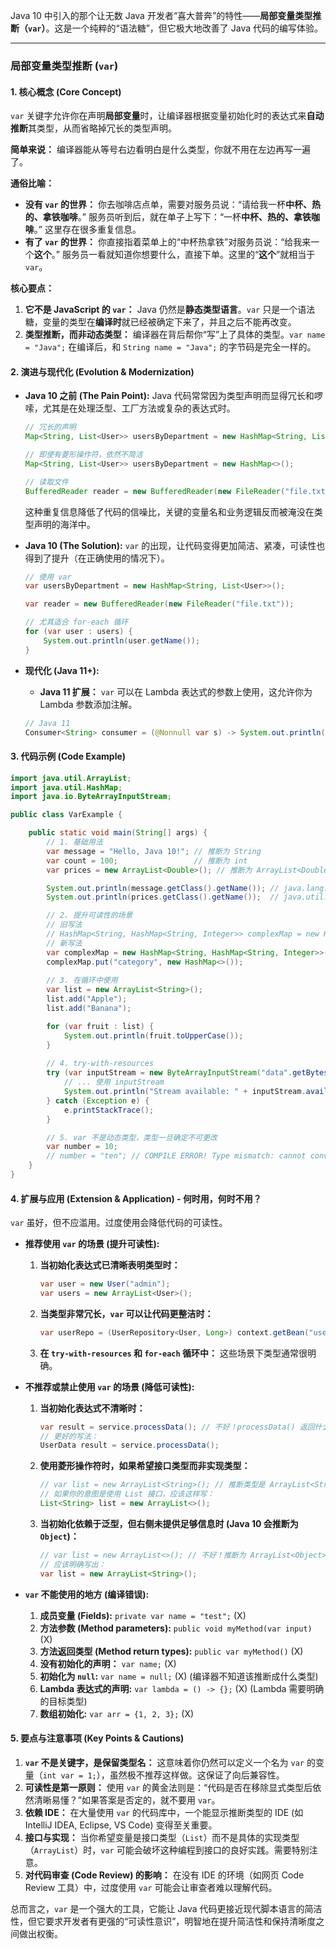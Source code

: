 Java 10 中引入的那个让无数 Java 开发者“喜大普奔”的特性——**局部变量类型推断（`var`）**。这是一个纯粹的“语法糖”，但它极大地改善了 Java 代码的编写体验。

---

### 局部变量类型推断 (`var`)

#### 1. 核心概念 (Core Concept)

`var` 关键字允许你在声明**局部变量**时，让编译器根据变量初始化时的表达式来**自动推断**其类型，从而省略掉冗长的类型声明。

**简单来说：** 编译器能从等号右边看明白是什么类型，你就不用在左边再写一遍了。

**通俗比喻：**
*   **没有 `var` 的世界：**
    你去咖啡店点单，需要对服务员说：“请给我一杯**中杯、热的、拿铁咖啡**。” 服务员听到后，就在单子上写下：“一杯**中杯、热的、拿铁咖啡**。” 这里存在很多重复信息。
*   **有了 `var` 的世界：**
    你直接指着菜单上的“中杯热拿铁”对服务员说：“给我来一个**这个**。” 服务员一看就知道你想要什么，直接下单。这里的“**这个**”就相当于 `var`。

**核心要点：**
1.  **它不是 JavaScript 的 `var`：** Java 仍然是**静态类型语言**。`var` 只是一个语法糖，变量的类型在**编译时**就已经被确定下来了，并且之后不能再改变。
2.  **类型推断，而非动态类型：** 编译器在背后帮你“写”上了具体的类型。`var name = "Java";` 在编译后，和 `String name = "Java";` 的字节码是完全一样的。

#### 2. 演进与现代化 (Evolution & Modernization)

*   **Java 10 之前 (The Pain Point):**
    Java 代码常常因为类型声明而显得冗长和啰嗦，尤其是在处理泛型、工厂方法或复杂的表达式时。
    ```java
    // 冗长的声明
    Map<String, List<User>> usersByDepartment = new HashMap<String, List<User>>();
    
    // 即使有菱形操作符，依然不简洁
    Map<String, List<User>> usersByDepartment = new HashMap<>(); 
    
    // 读取文件
    BufferedReader reader = new BufferedReader(new FileReader("file.txt"));
    ```
    这种重复信息降低了代码的信噪比，关键的变量名和业务逻辑反而被淹没在类型声明的海洋中。

*   **Java 10 (The Solution):**
    `var` 的出现，让代码变得更加简洁、紧凑，可读性也得到了提升（在正确使用的情况下）。
    ```java
    // 使用 var
    var usersByDepartment = new HashMap<String, List<User>>();
    
    var reader = new BufferedReader(new FileReader("file.txt"));
    
    // 尤其适合 for-each 循环
    for (var user : users) {
        System.out.println(user.getName());
    }
    ```

*   **现代化 (Java 11+):**
    *   **Java 11 扩展：** `var` 可以在 Lambda 表达式的参数上使用，这允许你为 Lambda 参数添加注解。
      ```java
      // Java 11
      Consumer<String> consumer = (@Nonnull var s) -> System.out.println(s);
      ```

#### 3. 代码示例 (Code Example)

```java
import java.util.ArrayList;
import java.util.HashMap;
import java.io.ByteArrayInputStream;

public class VarExample {

    public static void main(String[] args) {
        // 1. 基础用法
        var message = "Hello, Java 10!"; // 推断为 String
        var count = 100;                 // 推断为 int
        var prices = new ArrayList<Double>(); // 推断为 ArrayList<Double>

        System.out.println(message.getClass().getName()); // java.lang.String
        System.out.println(prices.getClass().getName());  // java.util.ArrayList

        // 2. 提升可读性的场景
        // 旧写法
        // HashMap<String, HashMap<String, Integer>> complexMap = new HashMap<>();
        // 新写法
        var complexMap = new HashMap<String, HashMap<String, Integer>>();
        complexMap.put("category", new HashMap<>());
        
        // 3. 在循环中使用
        var list = new ArrayList<String>();
        list.add("Apple");
        list.add("Banana");

        for (var fruit : list) {
            System.out.println(fruit.toUpperCase());
        }
        
        // 4. try-with-resources
        try (var inputStream = new ByteArrayInputStream("data".getBytes())) {
            // ... 使用 inputStream
            System.out.println("Stream available: " + inputStream.available());
        } catch (Exception e) {
            e.printStackTrace();
        }

        // 5. var 不是动态类型，类型一旦确定不可更改
        var number = 10;
        // number = "ten"; // COMPILE ERROR! Type mismatch: cannot convert from String to int
    }
}
```

#### 4. 扩展与应用 (Extension & Application) - **何时用，何时不用？**

`var` 虽好，但不应滥用。过度使用会降低代码的可读性。

*   **推荐使用 `var` 的场景 (提升可读性):**
    1.  **当初始化表达式已清晰表明类型时：**
        ```java
        var user = new User("admin");
        var users = new ArrayList<User>();
        ```
    2.  **当类型非常冗长，`var` 可以让代码更整洁时：**
        ```java
        var userRepo = (UserRepository<User, Long>) context.getBean("userRepository");
        ```
    3.  **在 `try-with-resources` 和 `for-each` 循环中：** 这些场景下类型通常很明确。

*   **不推荐或禁止使用 `var` 的场景 (降低可读性):**
    1.  **当初始化表达式不清晰时：**
        ```java
        var result = service.processData(); // 不好！processData() 返回什么类型？需要IDE或看源码才知。
        // 更好的写法：
        UserData result = service.processData();
        ```
    2.  **使用菱形操作符时，如果希望接口类型而非实现类型：**
        ```java
        // var list = new ArrayList<String>(); // 推断类型是 ArrayList<String>
        // 如果你的意图是使用 List 接口，应该这样写：
        List<String> list = new ArrayList<>();
        ```
    3.  **当初始化依赖于泛型，但右侧未提供足够信息时 (Java 10 会推断为 `Object`)：**
        ```java
        // var list = new ArrayList<>(); // 不好！推断为 ArrayList<Object>
        // 应该明确写出：
        var list = new ArrayList<String>(); 
        ```

*   **`var` 不能使用的地方 (编译错误):**
    1.  **成员变量 (Fields):** `private var name = "test";` (X)
    2.  **方法参数 (Method parameters):** `public void myMethod(var input)` (X)
    3.  **方法返回类型 (Method return types):** `public var myMethod()` (X)
    4.  **没有初始化的声明：** `var name;` (X)
    5.  **初始化为 `null`:** `var name = null;` (X) (编译器不知道该推断成什么类型)
    6.  **Lambda 表达式的声明:** `var lambda = () -> {};` (X) (Lambda 需要明确的目标类型)
    7.  **数组初始化:** `var arr = {1, 2, 3};` (X)

#### 5. 要点与注意事项 (Key Points & Cautions)

1.  **`var` 不是关键字，是保留类型名：** 这意味着你仍然可以定义一个名为 `var` 的变量（`int var = 1;`），虽然极不推荐这样做。这保证了向后兼容性。
2.  **可读性是第一原则：** 使用 `var` 的黄金法则是：“代码是否在移除显式类型后依然清晰易懂？”如果答案是否定的，就不要用 `var`。
3.  **依赖 IDE：** 在大量使用 `var` 的代码库中，一个能显示推断类型的 IDE (如 IntelliJ IDEA, Eclipse, VS Code) 变得至关重要。
4.  **接口与实现：** 当你希望变量是接口类型（`List`）而不是具体的实现类型（`ArrayList`）时，`var` 可能会破坏这种编程到接口的良好实践。需要特别注意。
5.  **对代码审查 (Code Review) 的影响：** 在没有 IDE 的环境（如网页 Code Review 工具）中，过度使用 `var` 可能会让审查者难以理解代码。

总而言之，`var` 是一个强大的工具，它能让 Java 代码更接近现代脚本语言的简洁性，但它要求开发者有更强的“可读性意识”，明智地在提升简洁性和保持清晰度之间做出权衡。